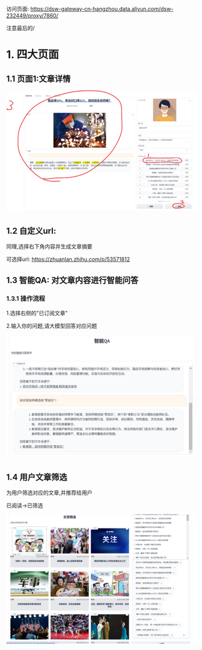 访问页面: https://dsw-gateway-cn-hangzhou.data.aliyun.com/dsw-232449/proxy/7860/

注意最后的/

# 1. 四大页面

## 1.1 页面1:文章详情

![image-20240106113619800](Pics/image-20240106113619800.png)

## 1.2 自定义url: 

同理,选择右下角内容并生成文章摘要

可选择url: https://zhuanlan.zhihu.com/p/53571812

## 1.3 智能QA: 对文章内容进行智能问答

### 1.3.1 操作流程

1.选择右侧的"已订阅文章"

2.输入你的问题,请大模型回答对应问题

![image-20240106114155395](Pics/image-20240106114155395.png)

## 1.4 用户文章筛选

为用户筛选对应的文章,并推荐给用户

已阅读->已筛选

![image-20240106114658276](Pics/image-20240106114658276.png)